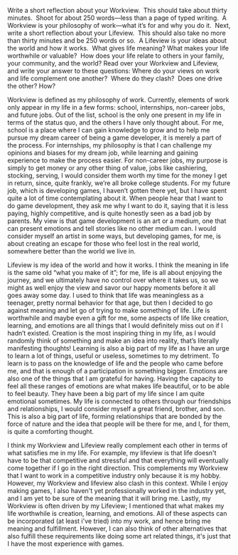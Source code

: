 Write a short reflection about your Workview.  This should take about thirty minutes.  Shoot for about 250 words—less than a page of typed writing.  A Workview is your philosophy of work—what it’s for and why you do it.  
Next, write a short reflection about your Lifeview.  This should also take no more than thirty minutes and be 250 words or so.  A Lifeview is your ideas about the world and how it works.  What gives life meaning? What makes your life worthwhile or valuable?  How does your life relate to others in your family, your community, and the world? 
Read over your Workview and Lifeview, and write your answer to these questions: Where do your views on work and life complement one another?  Where do they clash?  Does one drive the other? How?

Workview is defined as my philosophy of work. Currently, elements of work only appear in my life in a few forms: school, internships, non-career jobs, and future jobs. Out of the list, school is the only one present in my life in terms of the status quo, and the others I have only thought about. For me, school is a place where I can gain knowledge to grow and to help me pursue my dream career of being a game developer, it is merely a part of the process. For internships, my philosophy is that I can challenge my opinions and biases for my dream job, while learning and gaining experience to make the process easier. For non-career jobs, my purpose is simply to get money or any other thing of value, jobs like cashiering, stocking, serving, I would consider them worth my time for the money I get in return, since, quite frankly, we’re all broke college students. For my future job, which is developing games, I haven’t gotten there yet, but I have spent quite a lot of time contemplating about it. When people hear that I want to do game development, they ask me why I want to do it, saying that it is less paying, highly competitive, and is quite honestly seen as a bad job by parents. My view is that game development is an art or a medium, one that can present emotions and tell stories like no other medium can. I would consider myself an artist in some ways, but developing games, for me, is about creating an escape for those who feel lost in the real world, somewhere better than the world we live in.

Lifeview is my idea of the world and how it works. I think the meaning in life is the same old “what you make of it”; for me, life is all about enjoying the journey, and we ultimately have no control over where it takes us, so we might as well enjoy the view and savor our happy moments before it all goes away some day. I used to think that life was meaningless as a teenager, pretty normal behavior for that age, but then I decided to go against meaning and let go of trying to make something of life. Life is worthwhile and maybe even a gift for me, some aspects of life like creation, learning, and emotions are all things that I would definitely miss out on if I hadn’t existed. Creation is the most inspiring thing in my life, as I would randomly think of something and make an idea into reality, that’s literally manifesting thoughts! Learning is also a big part of my life as I have an urge to learn a lot of things, useful or useless, sometimes to my detriment. To learn is to pass on the knowledge of life and the people who came before me, and that is enough of a participation in something bigger. Emotions are also one of the things that I am grateful for having. Having the capacity to feel all these ranges of emotions are what makes life beautiful, or to be able to feel beauty. They have been a big part of my life since I am quite emotional sometimes. My life is connected to others through our friendships and relationships, I would consider myself a great friend, brother, and son. This is also a big part of life, forming relationships that are bonded by the force of nature and the idea that people will be there for me, and I, for them, is quite a comforting thought. 

I think my Workview and Lifeview really complement each other in terms of what satisfies me in my life. For example, my lifeview is that life doesn't have to be that competitive and stressful and that everything will eventually come together if I go in the right direction. This complements my Workview that I want to work in a competitive industry only because it is my hobby. However, my Workview and lifeview also clash in this context. While I enjoy making games, I also haven't yet professionally worked in the industry yet, and I am yet to be sure of the meaning that it will bring me. Lastly, my Workview is often driven by my Lifeview; I mentioned that what makes my life worthwhile is creation, learning, and emotions. All of these aspects can be incorporated (at least i've tried) into my work, and hence bring me meaning and fulfillment. However, I can also think of other alternatives that also fulfill these requirements like doing some art related things, it's just that I have the most experience with games.